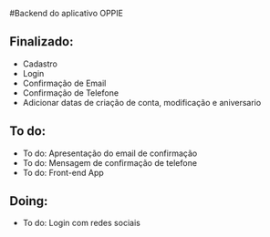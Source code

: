 #Backend do aplicativo OPPIE

## Finalizado:
- Cadastro
- Login
- Confirmação de Email
- Confirmação de Telefone
- Adicionar datas de criação de conta, modificação e aniversario


## To do:
- To do: Apresentação do email de confirmação
- To do: Mensagem de confirmação de telefone
- To do: Front-end App

## Doing:
- To do: Login com redes sociais

